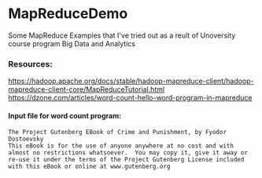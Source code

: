 # MapReduceDemo
Some MapReduce Examples that I've tried out as a reult of Unoversity course program Big Data and Analytics

### Resources:
  https://hadoop.apache.org/docs/stable/hadoop-mapreduce-client/hadoop-mapreduce-client-core/MapReduceTutorial.html
  https://dzone.com/articles/word-count-hello-word-program-in-mapreduce
  
 #### Input file for word count program: 
    The Project Gutenberg EBook of Crime and Punishment, by Fyodor Dostoevsky
    This eBook is for the use of anyone anywhere at no cost and with
    almost no restrictions whatsoever.  You may copy it, give it away or
    re-use it under the terms of the Project Gutenberg License included
    with this eBook or online at www.gutenberg.org
